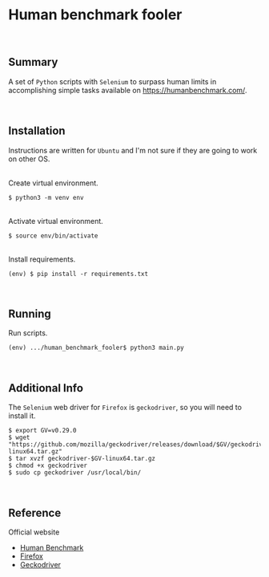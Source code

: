 # Human benchmark fooler

<br>

## Summary

A set of `Python` scripts with `Selenium` to surpass human limits in accomplishing simple tasks available on <a href='https://humanbenchmark.com/'> https://humanbenchmark.com/. </a>

<br>

## Installation

Instructions are written for `Ubuntu` and I'm not sure if they are going to work on other OS.

<br>
Create virtual environment.

```shell
$ python3 -m venv env
```

<br>
Activate virtual environment.

```shell
$ source env/bin/activate
```

<br>
Install requirements.

```shell
(env) $ pip install -r requirements.txt
```

<br>

## Running

Run scripts.
```shell
(env) .../human_benchmark_fooler$ python3 main.py
```

<br>

## Additional Info

The `Selenium` web driver for `Firefox` is `geckodriver`, so you will need to install it.
```shell
$ export GV=v0.29.0
$ wget "https://github.com/mozilla/geckodriver/releases/download/$GV/geckodriver-$GV-linux64.tar.gz"
$ tar xvzf geckodriver-$GV-linux64.tar.gz
$ chmod +x geckodriver
$ sudo cp geckodriver /usr/local/bin/
```

<br>

## Reference

Official website
- [Human Benchmark](https://humanbenchmark.com/)
- [Firefox](https://www.mozilla.org/)
- [Geckodriver](https://github.com/mozilla/geckodriver/)
